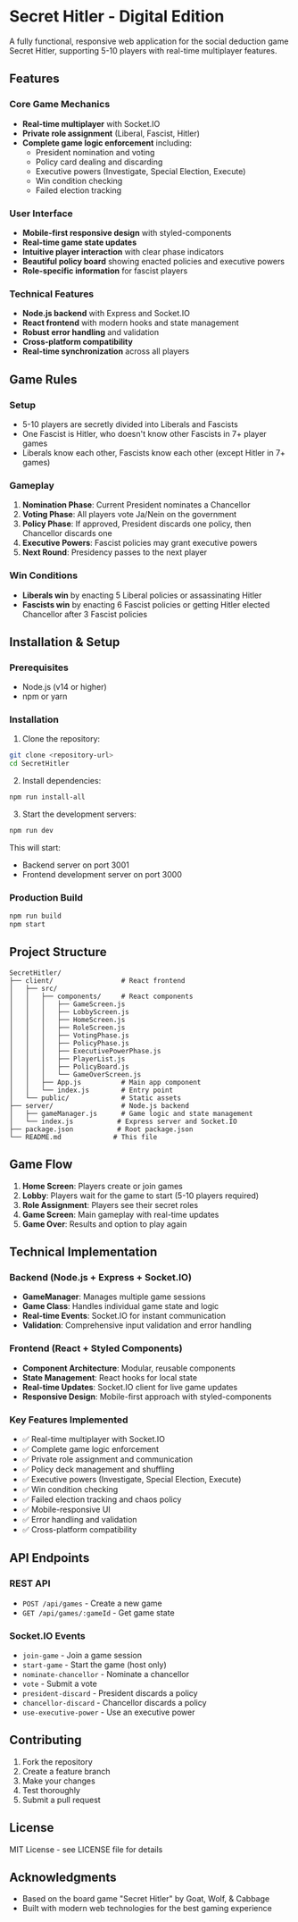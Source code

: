 # Secret Hitler - Digital Edition

A fully functional, responsive web application for the social deduction game Secret Hitler, supporting 5-10 players with real-time multiplayer features.

## Features

### Core Game Mechanics
- **Real-time multiplayer** with Socket.IO
- **Private role assignment** (Liberal, Fascist, Hitler)
- **Complete game logic enforcement** including:
  - President nomination and voting
  - Policy card dealing and discarding
  - Executive powers (Investigate, Special Election, Execute)
  - Win condition checking
  - Failed election tracking

### User Interface
- **Mobile-first responsive design** with styled-components
- **Real-time game state updates**
- **Intuitive player interaction** with clear phase indicators
- **Beautiful policy board** showing enacted policies and executive powers
- **Role-specific information** for fascist players

### Technical Features
- **Node.js backend** with Express and Socket.IO
- **React frontend** with modern hooks and state management
- **Robust error handling** and validation
- **Cross-platform compatibility**
- **Real-time synchronization** across all players

## Game Rules

### Setup
- 5-10 players are secretly divided into Liberals and Fascists
- One Fascist is Hitler, who doesn't know other Fascists in 7+ player games
- Liberals know each other, Fascists know each other (except Hitler in 7+ games)

### Gameplay
1. **Nomination Phase**: Current President nominates a Chancellor
2. **Voting Phase**: All players vote Ja/Nein on the government
3. **Policy Phase**: If approved, President discards one policy, then Chancellor discards one
4. **Executive Powers**: Fascist policies may grant executive powers
5. **Next Round**: Presidency passes to the next player

### Win Conditions
- **Liberals win** by enacting 5 Liberal policies or assassinating Hitler
- **Fascists win** by enacting 6 Fascist policies or getting Hitler elected Chancellor after 3 Fascist policies

## Installation & Setup

### Prerequisites
- Node.js (v14 or higher)
- npm or yarn

### Installation
1. Clone the repository:
```bash
git clone <repository-url>
cd SecretHitler
```

2. Install dependencies:
```bash
npm run install-all
```

3. Start the development servers:
```bash
npm run dev
```

This will start:
- Backend server on port 3001
- Frontend development server on port 3000

### Production Build
```bash
npm run build
npm start
```

## Project Structure

```
SecretHitler/
├── client/                 # React frontend
│   ├── src/
│   │   ├── components/     # React components
│   │   │   ├── GameScreen.js
│   │   │   ├── LobbyScreen.js
│   │   │   ├── HomeScreen.js
│   │   │   ├── RoleScreen.js
│   │   │   ├── VotingPhase.js
│   │   │   ├── PolicyPhase.js
│   │   │   ├── ExecutivePowerPhase.js
│   │   │   ├── PlayerList.js
│   │   │   ├── PolicyBoard.js
│   │   │   └── GameOverScreen.js
│   │   ├── App.js          # Main app component
│   │   └── index.js        # Entry point
│   └── public/             # Static assets
├── server/                 # Node.js backend
│   ├── gameManager.js      # Game logic and state management
│   └── index.js           # Express server and Socket.IO
├── package.json           # Root package.json
└── README.md             # This file
```

## Game Flow

1. **Home Screen**: Players create or join games
2. **Lobby**: Players wait for the game to start (5-10 players required)
3. **Role Assignment**: Players see their secret roles
4. **Game Screen**: Main gameplay with real-time updates
5. **Game Over**: Results and option to play again

## Technical Implementation

### Backend (Node.js + Express + Socket.IO)
- **GameManager**: Manages multiple game sessions
- **Game Class**: Handles individual game state and logic
- **Real-time Events**: Socket.IO for instant communication
- **Validation**: Comprehensive input validation and error handling

### Frontend (React + Styled Components)
- **Component Architecture**: Modular, reusable components
- **State Management**: React hooks for local state
- **Real-time Updates**: Socket.IO client for live game updates
- **Responsive Design**: Mobile-first approach with styled-components

### Key Features Implemented
- ✅ Real-time multiplayer with Socket.IO
- ✅ Complete game logic enforcement
- ✅ Private role assignment and communication
- ✅ Policy deck management and shuffling
- ✅ Executive powers (Investigate, Special Election, Execute)
- ✅ Win condition checking
- ✅ Failed election tracking and chaos policy
- ✅ Mobile-responsive UI
- ✅ Error handling and validation
- ✅ Cross-platform compatibility

## API Endpoints

### REST API
- `POST /api/games` - Create a new game
- `GET /api/games/:gameId` - Get game state

### Socket.IO Events
- `join-game` - Join a game session
- `start-game` - Start the game (host only)
- `nominate-chancellor` - Nominate a chancellor
- `vote` - Submit a vote
- `president-discard` - President discards a policy
- `chancellor-discard` - Chancellor discards a policy
- `use-executive-power` - Use an executive power

## Contributing

1. Fork the repository
2. Create a feature branch
3. Make your changes
4. Test thoroughly
5. Submit a pull request

## License

MIT License - see LICENSE file for details

## Acknowledgments

- Based on the board game "Secret Hitler" by Goat, Wolf, & Cabbage
- Built with modern web technologies for the best gaming experience 